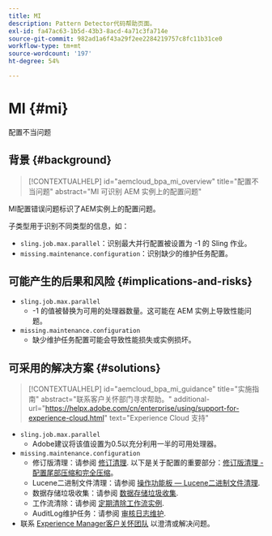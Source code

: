 ```yaml
---
title: MI
description: Pattern Detector代码帮助页面。
exl-id: fa47ac63-1b5d-43b3-8acd-4a71c3fa714e
source-git-commit: 982ad1a6f43a29f2ee2284219757c8fc11b31ce0
workflow-type: tm+mt
source-wordcount: '197'
ht-degree: 54%

---
```


# MI {#mi}

配置不当问题

## 背景 {#background}

>[!CONTEXTUALHELP]
>id="aemcloud_bpa_mi_overview"
>title="配置不当问题"
>abstract="MI 可识别 AEM 实例上的配置问题"

MI配置错误问题标识了AEM实例上的配置问题。

子类型用于识别不同类型的信息，如：

* `sling.job.max.parallel`：识别最大并行配置被设置为 -1 的 Sling 作业。
* `missing.maintenance.configuration`：识别缺少的维护任务配置。

## 可能产生的后果和风险 {#implications-and-risks}

* `sling.job.max.parallel`
   * -1 的值被替换为可用的处理器数量。这可能在 AEM 实例上导致性能问题。
* `missing.maintenance.configuration`
   * 缺少维护任务配置可能会导致性能损失或实例损坏。

## 可采用的解决方案 {#solutions}

>[!CONTEXTUALHELP]
>id="aemcloud_bpa_mi_guidance"
>title="实施指南"
>abstract="联系客户关怀部门寻求帮助。"
>additional-url="https://helpx.adobe.com/cn/enterprise/using/support-for-experience-cloud.html" text="Experience Cloud 支持"

* `sling.job.max.parallel`
   * Adobe建议将该值设置为0.5以充分利用一半的可用处理器。
* `missing.maintenance.configuration`
   * 修订版清理：请参阅 [修订清理](https://experienceleague.adobe.com/en/docs/experience-manager-65/content/implementing/deploying/deploying/revision-cleanup). 以下是关于配置的重要部分：[修订版清理 - 配置尾部压缩和完全压缩](https://experienceleague.adobe.com/en/docs/experience-manager-65/content/implementing/deploying/deploying/revision-cleanup)。
   * Lucene二进制文件清理：请参阅 [操作功能板 — Lucene二进制文件清理](https://experienceleague.adobe.com/en/docs/experience-manager-65/content/sites/administering/operations/operations-dashboard#lucene-binaries-cleanup).
   * 数据存储垃圾收集：请参阅 [数据存储垃圾收集](https://experienceleague.adobe.com/en/docs/experience-manager-65/content/sites/administering/operations/data-store-garbage-collection).
   * 工作流清除：请参阅 [定期清除工作流实例](https://experienceleague.adobe.com/en/docs/experience-manager-65/content/sites/administering/operations/workflows-administering#regular-purging-of-workflow-instances).
   * AuditLog维护任务：请参阅 [审核日志维护](https://experienceleague.adobe.com/en/docs/experience-manager-65/content/sites/administering/operations/operations-audit-log).
* 联系 [Experience Manager客户关怀团队](https://helpx.adobe.com/cn/enterprise/using/support-for-experience-cloud.html) 以澄清或解决问题。
